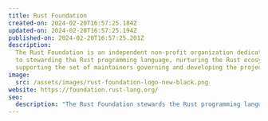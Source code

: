 ```yaml
---
title: Rust Foundation
created-on: 2024-02-20T16:57:25.184Z
updated-on: 2024-02-20T16:57:25.194Z
published-on: 2024-02-20T16:57:25.201Z
description:
  The Rust Foundation is an independent non-profit organization dedicated
  to stewarding the Rust programming language, nurturing the Rust ecosystem, and
  supporting the set of maintainers governing and developing the project.
image:
  src: /assets/images/rust-foundation-logo-new-black.png
website: https://foundation.rust-lang.org/
seo:
  description: "The Rust Foundation stewards the Rust programming language and ecosystem, supporting maintainers and developers while fostering the growth of this secure systems programming language."
---
```

